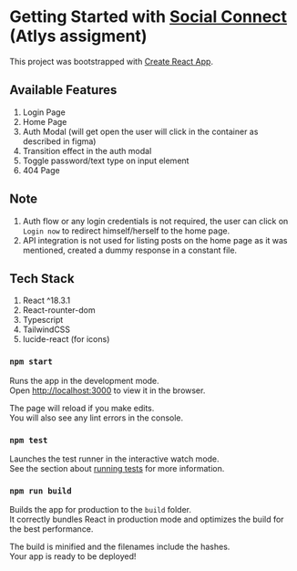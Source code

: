 # Getting Started with [Social Connect](https://atlys-theta.vercel.app/login) (Atlys assigment)

This project was bootstrapped with [Create React App](https://github.com/facebook/create-react-app).

## Available Features
1. Login Page
2. Home Page
3. Auth Modal (will get open the user will click in the container as described in figma)
4. Transition effect in the auth modal
5. Toggle password/text type on input element
6. 404 Page

## Note
1. Auth flow or any login credentials is not required, the user can click on `Login now` to redirect himself/herself to the home page.
2. API integration is not used for listing posts on the home page as it was mentioned, created a dummy response in a constant file.
   
## Tech Stack  
1. React ^18.3.1
2. React-rounter-dom
3. Typescript
4. TailwindCSS
5. lucide-react (for icons) 

### `npm start`

Runs the app in the development mode.\
Open [http://localhost:3000](http://localhost:3000) to view it in the browser.

The page will reload if you make edits.\
You will also see any lint errors in the console.

### `npm test`

Launches the test runner in the interactive watch mode.\
See the section about [running tests](https://facebook.github.io/create-react-app/docs/running-tests) for more information.

### `npm run build`

Builds the app for production to the `build` folder.\
It correctly bundles React in production mode and optimizes the build for the best performance.

The build is minified and the filenames include the hashes.\
Your app is ready to be deployed!
